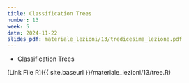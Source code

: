 ```yaml
---
title: Classification Trees
number: 13
week: 5
date: 2024-11-22
slides_pdf: materiale_lezioni/13/tredicesima_lezione.pdf
---
```


- Classification Trees

[Link File R]({{ site.baseurl }}/materiale_lezioni/13/tree.R)  